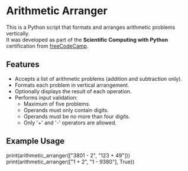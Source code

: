 # Arithmetic Arranger

This is a Python script that formats and arranges arithmetic problems vertically.  
It was developed as part of the **Scientific Computing with Python** certification from [freeCodeCamp](https://www.freecodecamp.org/).

## Features
- Accepts a list of arithmetic problems (addition and subtraction only).
- Formats each problem in vertical arrangement.
- Optionally displays the result of each operation.
- Performs input validation:
  - Maximum of five problems.
  - Operands must only contain digits.
  - Operands must be no more than four digits.
  - Only '+' and '-' operators are allowed.

## Example Usage
print(arithmetic_arranger(["3801 - 2", "123 + 49"]))
print(arithmetic_arranger(["1 + 2", "1 - 9380"], True))

